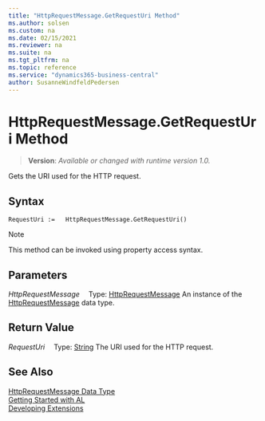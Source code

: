 ```yaml
---
title: "HttpRequestMessage.GetRequestUri Method"
ms.author: solsen
ms.custom: na
ms.date: 02/15/2021
ms.reviewer: na
ms.suite: na
ms.tgt_pltfrm: na
ms.topic: reference
ms.service: "dynamics365-business-central"
author: SusanneWindfeldPedersen
---
```

[//]: # (START>DO_NOT_EDIT)
[//]: # (IMPORTANT:Do not edit any of the content between here and the END>DO_NOT_EDIT.)
[//]: # (Any modifications should be made in the .xml files in the ModernDev repo.)
# HttpRequestMessage.GetRequestUri Method
> **Version**: _Available or changed with runtime version 1.0._

Gets the URI used for the HTTP request.


## Syntax
```
RequestUri :=   HttpRequestMessage.GetRequestUri()
```
> [!NOTE]
> This method can be invoked using property access syntax.

## Parameters
*HttpRequestMessage*
&emsp;Type: [HttpRequestMessage](httprequestmessage-data-type.md)
An instance of the [HttpRequestMessage](httprequestmessage-data-type.md) data type.

## Return Value
*RequestUri*
&emsp;Type: [String](../string/string-data-type.md)
The URI used for the HTTP request.


[//]: # (IMPORTANT: END>DO_NOT_EDIT)
## See Also
[HttpRequestMessage Data Type](httprequestmessage-data-type.md)  
[Getting Started with AL](../../devenv-get-started.md)  
[Developing Extensions](../../devenv-dev-overview.md)